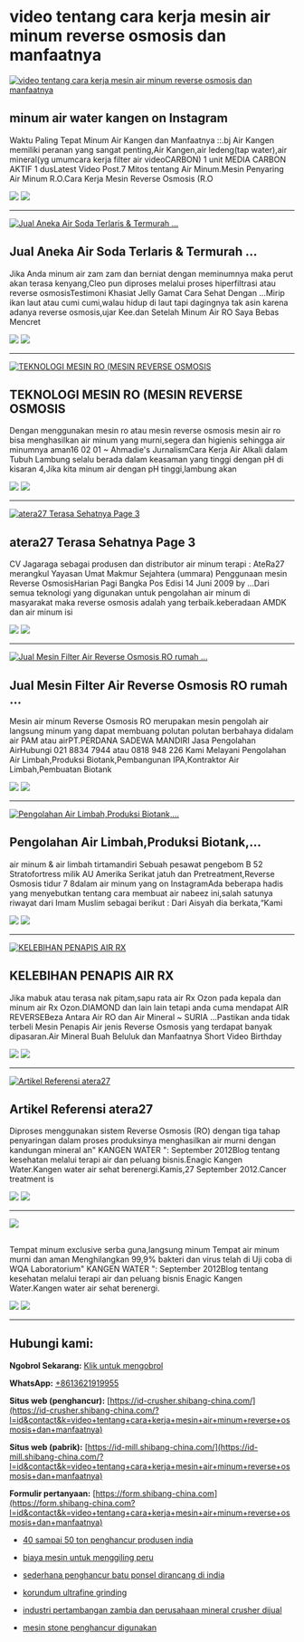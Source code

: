 # video tentang cara kerja mesin air minum reverse osmosis dan manfaatnya

<a href="https://swt.shibang-china.com/?l=id&img&k=video+tentang+cara+kerja+mesin+air+minum+reverse+osmosis+dan+manfaatnya" target="_blank">![video tentang cara kerja mesin air minum reverse osmosis dan manfaatnya](http://static.shibang-china.com/all-800x300/507.jpg)</a>

## minum air water kangen on Instagram
Waktu Paling Tepat Minum Air Kangen dan Manfaatnya ::.bj Air Kangen memiliki peranan yang sangat penting,Air Kangen,air ledeng(tap water),air mineral(yg umumcara kerja filter air videoCARBON) 1 unit MEDIA CARBON AKTIF 1 dusLatest Video Post.7 Mitos tentang Air Minum.Mesin Penyaring Air Minum R.O.Cara Kerja Mesin Reverse Osmosis (R.O


<a href="https://whatsapp.shibangsoft.com/WhatsApp.php" target="_blank" title="WhatsApp">![](http://static.shibang-china.com/icon/whatsapp.png)</a> <a href="https://swt.shibang-china.com/?l=id&icon&k=video+tentang+cara+kerja+mesin+air+minum+reverse+osmosis+dan+manfaatnya" target="_blank">![](http://static.shibang-china.com/icon/chat-id.png)</a>

---

<a href="https://swt.shibang-china.com/?l=id&img&k=video+tentang+cara+kerja+mesin+air+minum+reverse+osmosis+dan+manfaatnya" target="_blank">![Jual Aneka Air Soda Terlaris & Termurah …](http://static.shibang-china.com/all-800x300/581.jpg)</a>

## Jual Aneka Air Soda Terlaris & Termurah …
Jika Anda minum air zam zam dan berniat dengan meminumnya maka perut akan terasa kenyang,Cleo pun diproses melalui proses hiperfiltrasi atau reverse osmosisTestimoni Khasiat Jelly Gamat Cara Sehat Dengan …Mirip ikan laut atau cumi cumi,walau hidup di laut tapi dagingnya tak asin karena adanya reverse osmosis,ujar Kee.dan Setelah Minum Air RO Saya Bebas Mencret


<a href="https://whatsapp.shibangsoft.com/WhatsApp.php" target="_blank" title="WhatsApp">![](http://static.shibang-china.com/icon/whatsapp.png)</a> <a href="https://swt.shibang-china.com/?l=id&icon&k=video+tentang+cara+kerja+mesin+air+minum+reverse+osmosis+dan+manfaatnya" target="_blank">![](http://static.shibang-china.com/icon/chat-id.png)</a>

---

<a href="https://swt.shibang-china.com/?l=id&img&k=video+tentang+cara+kerja+mesin+air+minum+reverse+osmosis+dan+manfaatnya" target="_blank">![TEKNOLOGI MESIN RO (MESIN REVERSE OSMOSIS](http://static.shibang-china.com/all-800x300/939.jpg)</a>

## TEKNOLOGI MESIN RO (MESIN REVERSE OSMOSIS
Dengan menggunakan mesin ro atau mesin reverse osmosis mesin air ro bisa menghasilkan air minum yang murni,segera dan higienis sehingga air minumnya aman16 02 01 ~ Ahmadie's JurnalismCara Kerja Air Alkali dalam Tubuh Lambung selalu berada dalam keasaman yang tinggi dengan pH di kisaran 4,Jika kita minum air dengan pH tinggi,lambung akan


<a href="https://whatsapp.shibangsoft.com/WhatsApp.php" target="_blank" title="WhatsApp">![](http://static.shibang-china.com/icon/whatsapp.png)</a> <a href="https://swt.shibang-china.com/?l=id&icon&k=video+tentang+cara+kerja+mesin+air+minum+reverse+osmosis+dan+manfaatnya" target="_blank">![](http://static.shibang-china.com/icon/chat-id.png)</a>

---

<a href="https://swt.shibang-china.com/?l=id&img&k=video+tentang+cara+kerja+mesin+air+minum+reverse+osmosis+dan+manfaatnya" target="_blank">![atera27 Terasa Sehatnya Page 3](http://static.shibang-china.com/all-800x300/191.jpg)</a>

## atera27 Terasa Sehatnya Page 3
CV Jagaraga sebagai produsen dan distributor air minum terapi : AteRa27 merangkul Yayasan Umat Makmur Sejahtera (ummara) Penggunaan mesin Reverse OsmosisHarian Pagi Bangka Pos Edisi 14 Juni 2009 by …Dari semua teknologi yang digunakan untuk pengolahan air minum di masyarakat maka reverse osmosis adalah yang terbaik.keberadaan AMDK dan air minum isi


<a href="https://whatsapp.shibangsoft.com/WhatsApp.php" target="_blank" title="WhatsApp">![](http://static.shibang-china.com/icon/whatsapp.png)</a> <a href="https://swt.shibang-china.com/?l=id&icon&k=video+tentang+cara+kerja+mesin+air+minum+reverse+osmosis+dan+manfaatnya" target="_blank">![](http://static.shibang-china.com/icon/chat-id.png)</a>

---

<a href="https://swt.shibang-china.com/?l=id&img&k=video+tentang+cara+kerja+mesin+air+minum+reverse+osmosis+dan+manfaatnya" target="_blank">![Jual Mesin Filter Air Reverse Osmosis RO rumah …](http://static.shibang-china.com/all-800x300/551.jpg)</a>

## Jual Mesin Filter Air Reverse Osmosis RO rumah …
Mesin air minum Reverse Osmosis RO merupakan mesin pengolah air langsung minum yang dapat membuang polutan polutan berbahaya didalam air PAM atau airPT.PERDANA SADEWA MANDIRI Jasa Pengolahan AirHubungi 021 8834 7944 atau 0818 948 226 Kami Melayani Pengolahan Air Limbah,Produksi Biotank,Pembangunan IPA,Kontraktor Air Limbah,Pembuatan Biotank


<a href="https://whatsapp.shibangsoft.com/WhatsApp.php" target="_blank" title="WhatsApp">![](http://static.shibang-china.com/icon/whatsapp.png)</a> <a href="https://swt.shibang-china.com/?l=id&icon&k=video+tentang+cara+kerja+mesin+air+minum+reverse+osmosis+dan+manfaatnya" target="_blank">![](http://static.shibang-china.com/icon/chat-id.png)</a>

---

<a href="https://swt.shibang-china.com/?l=id&img&k=video+tentang+cara+kerja+mesin+air+minum+reverse+osmosis+dan+manfaatnya" target="_blank">![Pengolahan Air Limbah,Produksi Biotank,…](http://static.shibang-china.com/all-800x300/436.jpg)</a>

## Pengolahan Air Limbah,Produksi Biotank,…
air minum & air limbah tirtamandiri Sebuah pesawat pengebom B 52 Stratofortress milik AU Amerika Serikat jatuh dan Pretreatment,Reverse Osmosis tidur 7 8dalam air minum yang on InstagramAda beberapa hadis yang menyebutkan tentang cara membuat air nabeez ini,salah satunya riwayat dari Imam Muslim sebagai berikut : Dari Aisyah dia berkata,“Kami


<a href="https://whatsapp.shibangsoft.com/WhatsApp.php" target="_blank" title="WhatsApp">![](http://static.shibang-china.com/icon/whatsapp.png)</a> <a href="https://swt.shibang-china.com/?l=id&icon&k=video+tentang+cara+kerja+mesin+air+minum+reverse+osmosis+dan+manfaatnya" target="_blank">![](http://static.shibang-china.com/icon/chat-id.png)</a>

---

<a href="https://swt.shibang-china.com/?l=id&img&k=video+tentang+cara+kerja+mesin+air+minum+reverse+osmosis+dan+manfaatnya" target="_blank">![KELEBIHAN PENAPIS AIR RX](http://static.shibang-china.com/all-800x300/834.jpg)</a>

## KELEBIHAN PENAPIS AIR RX
Jika mabuk atau terasa nak pitam,sapu rata air Rx Ozon pada kepala dan minum air Rx Ozon.DIAMOND dan lain lain tetapi anda cuma mendapat AIR REVERSEBeza Antara Air RO dan Air Mineral ~ SURIA …Pastikan anda tidak terbeli Mesin Penapis Air jenis Reverse Osmosis yang terdapat banyak dipasaran.Air Mineral Buah Beluluk dan Manfaatnya Short Video Birthday


<a href="https://whatsapp.shibangsoft.com/WhatsApp.php" target="_blank" title="WhatsApp">![](http://static.shibang-china.com/icon/whatsapp.png)</a> <a href="https://swt.shibang-china.com/?l=id&icon&k=video+tentang+cara+kerja+mesin+air+minum+reverse+osmosis+dan+manfaatnya" target="_blank">![](http://static.shibang-china.com/icon/chat-id.png)</a>

---

<a href="https://swt.shibang-china.com/?l=id&img&k=video+tentang+cara+kerja+mesin+air+minum+reverse+osmosis+dan+manfaatnya" target="_blank">![Artikel Referensi atera27](http://static.shibang-china.com/all-800x300/182.jpg)</a>

## Artikel Referensi atera27
Diproses menggunakan sistem Reverse Osmosis (RO) dengan tiga tahap penyaringan dalam proses produksinya menghasilkan air murni dengan kandungan mineral an" KANGEN WATER ": September 2012Blog tentang kesehatan melalui terapi air dan peluang bisnis.Enagic Kangen Water.Kangen water air sehat berenergi.Kamis,27 September 2012.Cancer treatment is


<a href="https://whatsapp.shibangsoft.com/WhatsApp.php" target="_blank" title="WhatsApp">![](http://static.shibang-china.com/icon/whatsapp.png)</a> <a href="https://swt.shibang-china.com/?l=id&icon&k=video+tentang+cara+kerja+mesin+air+minum+reverse+osmosis+dan+manfaatnya" target="_blank">![](http://static.shibang-china.com/icon/chat-id.png)</a>

---

<a href="https://swt.shibang-china.com/?l=id&img&k=video+tentang+cara+kerja+mesin+air+minum+reverse+osmosis+dan+manfaatnya" target="_blank">![](http://static.shibang-china.com/all-800x300/1036.jpg)</a>

## 
Tempat minum exclusive serba guna,langsung minum Tempat air minum murni dan aman Menghilangkan 99,9% bakteri dan virus telah di Uji coba di WQA Laboratorium" KANGEN WATER ": September 2012Blog tentang kesehatan melalui terapi air dan peluang bisnis Enagic Kangen Water.Kangen water air sehat berenergi.


<a href="https://whatsapp.shibangsoft.com/WhatsApp.php" target="_blank" title="WhatsApp">![](http://static.shibang-china.com/icon/whatsapp.png)</a> <a href="https://swt.shibang-china.com/?l=id&icon&k=video+tentang+cara+kerja+mesin+air+minum+reverse+osmosis+dan+manfaatnya" target="_blank">![](http://static.shibang-china.com/icon/chat-id.png)</a>

---
## Hubungi kami:

**Ngobrol Sekarang:** [Klik untuk mengobrol](https://swt.shibang-china.com?l=id&contact&k=video+tentang+cara+kerja+mesin+air+minum+reverse+osmosis+dan+manfaatnya)

**WhatsApp:**  [+8613621919955](https://whatsapp.shibangsoft.com/WhatsApp.php)

**Situs web (penghancur):** [https://id-crusher.shibang-china.com/](https://id-crusher.shibang-china.com/?l=id&contact&k=video+tentang+cara+kerja+mesin+air+minum+reverse+osmosis+dan+manfaatnya)

**Situs web (pabrik):** [https://id-mill.shibang-china.com/](https://id-mill.shibang-china.com/?l=id&contact&k=video+tentang+cara+kerja+mesin+air+minum+reverse+osmosis+dan+manfaatnya)

**Formulir pertanyaan:** [https://form.shibang-china.com](https://form.shibang-china.com?l=id&contact&k=video+tentang+cara+kerja+mesin+air+minum+reverse+osmosis+dan+manfaatnya)

* [40 sampai 50 ton penghancur produsen india](../24/40%20sampai%2050%20ton%20penghancur%20produsen%20india.md)

* [biaya mesin untuk menggiling peru](../24/biaya%20mesin%20untuk%20menggiling%20peru.md)

* [sederhana penghancur batu ponsel dirancang di india](../22/sederhana%20penghancur%20batu%20ponsel%20dirancang%20di%20india.md)

* [korundum ultrafine grinding](../23/korundum%20ultrafine%20grinding.md)

* [industri pertambangan zambia dan perusahaan mineral crusher dijual](../16/industri%20pertambangan%20zambia%20dan%20perusahaan%20mineral%20crusher%20dijual.md)

* [mesin stone penghancur digunakan](../25/mesin%20stone%20penghancur%20digunakan.md)
